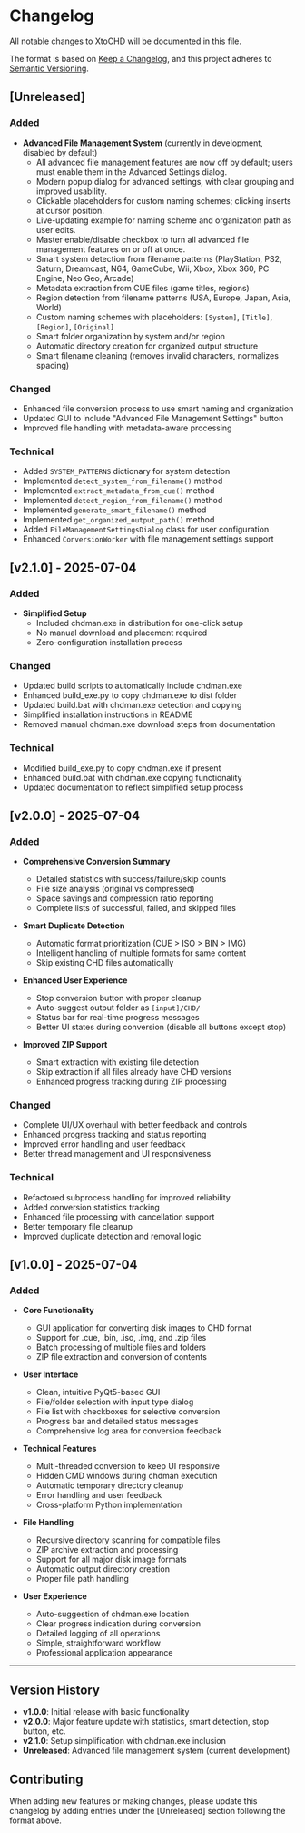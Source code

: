 # Changelog

All notable changes to XtoCHD will be documented in this file.

The format is based on [Keep a Changelog](https://keepachangelog.com/en/1.0.0/),
and this project adheres to [Semantic Versioning](https://semver.org/spec/v2.0.0.html).

## [Unreleased]

### Added
- **Advanced File Management System** (currently in development, disabled by default)
  - All advanced file management features are now off by default; users must enable them in the Advanced Settings dialog.
  - Modern popup dialog for advanced settings, with clear grouping and improved usability.
  - Clickable placeholders for custom naming schemes; clicking inserts at cursor position.
  - Live-updating example for naming scheme and organization path as user edits.
  - Master enable/disable checkbox to turn all advanced file management features on or off at once.
  - Smart system detection from filename patterns (PlayStation, PS2, Saturn, Dreamcast, N64, GameCube, Wii, Xbox, Xbox 360, PC Engine, Neo Geo, Arcade)
  - Metadata extraction from CUE files (game titles, regions)
  - Region detection from filename patterns (USA, Europe, Japan, Asia, World)
  - Custom naming schemes with placeholders: `[System]`, `[Title]`, `[Region]`, `[Original]`
  - Smart folder organization by system and/or region
  - Automatic directory creation for organized output structure
  - Smart filename cleaning (removes invalid characters, normalizes spacing)

### Changed
- Enhanced file conversion process to use smart naming and organization
- Updated GUI to include "Advanced File Management Settings" button
- Improved file handling with metadata-aware processing

### Technical
- Added `SYSTEM_PATTERNS` dictionary for system detection
- Implemented `detect_system_from_filename()` method
- Implemented `extract_metadata_from_cue()` method
- Implemented `detect_region_from_filename()` method
- Implemented `generate_smart_filename()` method
- Implemented `get_organized_output_path()` method
- Added `FileManagementSettingsDialog` class for user configuration
- Enhanced `ConversionWorker` with file management settings support

## [v2.1.0] - 2025-07-04

### Added
- **Simplified Setup**
  - Included chdman.exe in distribution for one-click setup
  - No manual download and placement required
  - Zero-configuration installation process

### Changed
- Updated build scripts to automatically include chdman.exe
- Enhanced build_exe.py to copy chdman.exe to dist folder
- Updated build.bat with chdman.exe detection and copying
- Simplified installation instructions in README
- Removed manual chdman.exe download steps from documentation

### Technical
- Modified build_exe.py to copy chdman.exe if present
- Enhanced build.bat with chdman.exe copying functionality
- Updated documentation to reflect simplified setup process

## [v2.0.0] - 2025-07-04

### Added
- **Comprehensive Conversion Summary**
  - Detailed statistics with success/failure/skip counts
  - File size analysis (original vs compressed)
  - Space savings and compression ratio reporting
  - Complete lists of successful, failed, and skipped files

- **Smart Duplicate Detection**
  - Automatic format prioritization (CUE > ISO > BIN > IMG)
  - Intelligent handling of multiple formats for same content
  - Skip existing CHD files automatically

- **Enhanced User Experience**
  - Stop conversion button with proper cleanup
  - Auto-suggest output folder as `[input]/CHD/`
  - Status bar for real-time progress messages
  - Better UI states during conversion (disable all buttons except stop)

- **Improved ZIP Support**
  - Smart extraction with existing file detection
  - Skip extraction if all files already have CHD versions
  - Enhanced progress tracking during ZIP processing

### Changed
- Complete UI/UX overhaul with better feedback and controls
- Enhanced progress tracking and status reporting
- Improved error handling and user feedback
- Better thread management and UI responsiveness

### Technical
- Refactored subprocess handling for improved reliability
- Added conversion statistics tracking
- Enhanced file processing with cancellation support
- Better temporary file cleanup
- Improved duplicate detection and removal logic

## [v1.0.0] - 2025-07-04

### Added
- **Core Functionality**
  - GUI application for converting disk images to CHD format
  - Support for .cue, .bin, .iso, .img, and .zip files
  - Batch processing of multiple files and folders
  - ZIP file extraction and conversion of contents

- **User Interface**
  - Clean, intuitive PyQt5-based GUI
  - File/folder selection with input type dialog
  - File list with checkboxes for selective conversion
  - Progress bar and detailed status messages
  - Comprehensive log area for conversion feedback

- **Technical Features**
  - Multi-threaded conversion to keep UI responsive
  - Hidden CMD windows during chdman execution
  - Automatic temporary directory cleanup
  - Error handling and user feedback
  - Cross-platform Python implementation

- **File Handling**
  - Recursive directory scanning for compatible files
  - ZIP archive extraction and processing
  - Support for all major disk image formats
  - Automatic output directory creation
  - Proper file path handling

- **User Experience**
  - Auto-suggestion of chdman.exe location
  - Clear progress indication during conversion
  - Detailed logging of all operations
  - Simple, straightforward workflow
  - Professional application appearance

---

## Version History

- **v1.0.0**: Initial release with basic functionality
- **v2.0.0**: Major feature update with statistics, smart detection, stop button, etc.
- **v2.1.0**: Setup simplification with chdman.exe inclusion
- **Unreleased**: Advanced file management system (current development)

## Contributing

When adding new features or making changes, please update this changelog by adding entries under the [Unreleased] section following the format above. 